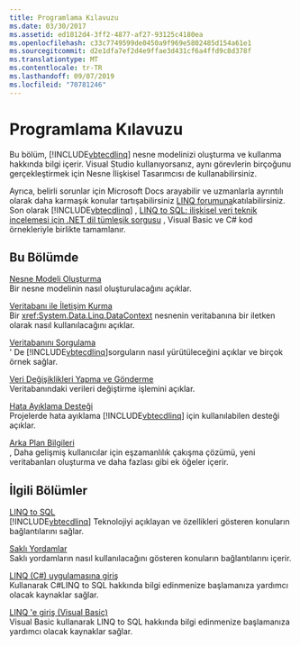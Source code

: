```yaml
---
title: Programlama Kılavuzu
ms.date: 03/30/2017
ms.assetid: ed1012d4-3ff2-4877-af27-93125c4180ea
ms.openlocfilehash: c33c7749599de0450a9f969e5802485d154a61e1
ms.sourcegitcommit: d2e1dfa7ef2d4e9ffae3d431cf6a4ffd9c8d378f
ms.translationtype: MT
ms.contentlocale: tr-TR
ms.lasthandoff: 09/07/2019
ms.locfileid: "70781246"
---
```

# <a name="programming-guide"></a>Programlama Kılavuzu
Bu bölüm, [!INCLUDE[vbtecdlinq](../../../../../../includes/vbtecdlinq-md.md)] nesne modelinizi oluşturma ve kullanma hakkında bilgi içerir. Visual Studio kullanıyorsanız, aynı görevlerin birçoğunu gerçekleştirmek için Nesne İlişkisel Tasarımcısı de kullanabilirsiniz.  
  
 Ayrıca, belirli sorunlar için Microsoft Docs arayabilir ve uzmanlarla ayrıntılı olarak daha karmaşık konular tartışabilirsiniz [LINQ forumuna](https://go.microsoft.com/fwlink/?LinkId=76488)katılabilirsiniz. Son olarak [!INCLUDE[vbtecdlinq](../../../../../../includes/vbtecdlinq-md.md)] , [LINQ to SQL: ilişkisel veri teknik incelemesi için .NET dil tümleşik sorgusu](https://go.microsoft.com/fwlink/?LinkId=93205) , Visual Basic ve C# kod örnekleriyle birlikte tamamlanır.  
  
## <a name="in-this-section"></a>Bu Bölümde  
 [Nesne Modeli Oluşturma](creating-the-object-model.md)  
 Bir nesne modelinin nasıl oluşturulacağını açıklar.  
  
 [Veritabanı ile İletişim Kurma](communicating-with-the-database.md)  
 Bir <xref:System.Data.Linq.DataContext> nesnenin veritabanına bir iletken olarak nasıl kullanılacağını açıklar.  
  
 [Veritabanını Sorgulama](querying-the-database.md)  
 ' De [!INCLUDE[vbtecdlinq](../../../../../../includes/vbtecdlinq-md.md)]sorguların nasıl yürütüleceğini açıklar ve birçok örnek sağlar.  
  
 [Veri Değişiklikleri Yapma ve Gönderme](making-and-submitting-data-changes.md)  
 Veritabanındaki verileri değiştirme işlemini açıklar.  
  
 [Hata Ayıklama Desteği](debugging-support.md)  
 Projelerde hata ayıklama [!INCLUDE[vbtecdlinq](../../../../../../includes/vbtecdlinq-md.md)] için kullanılabilen desteği açıklar.  
  
 [Arka Plan Bilgileri](background-information.md)  
 , Daha gelişmiş kullanıcılar için eşzamanlılık çakışma çözümü, yeni veritabanları oluşturma ve daha fazlası gibi ek öğeler içerir.  
  
## <a name="related-sections"></a>İlgili Bölümler  
 [LINQ to SQL](index.md)  
 [!INCLUDE[vbtecdlinq](../../../../../../includes/vbtecdlinq-md.md)] Teknolojiyi açıklayan ve özellikleri gösteren konuların bağlantılarını sağlar.  
  
 [Saklı Yordamlar](stored-procedures.md)  
 Saklı yordamların nasıl kullanılacağını gösteren konuların bağlantılarını içerir.  
  
 [LINQ (C#) uygulamasına giriş](../../../../../csharp/programming-guide/concepts/linq/index.md)  
 Kullanarak C#LINQ to SQL hakkında bilgi edinmenize başlamanıza yardımcı olacak kaynaklar sağlar.

 [LINQ 'e giriş (Visual Basic)](../../../../../visual-basic/programming-guide/concepts/linq/introduction-to-linq.md)  
 Visual Basic kullanarak LINQ to SQL hakkında bilgi edinmenize başlamanıza yardımcı olacak kaynaklar sağlar.
